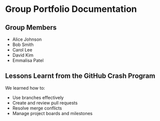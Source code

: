 # Group Portfolio Documentation

## Group Members

- Alice Johnson
- Bob Smith
- Carol Lee
- David Kim
- Emmalisa Patel

## Lessons Learnt from the GitHub Crash Program

We learned how to:

- Use branches effectively
- Create and review pull requests
- Resolve merge conflicts
- Manage project boards and milestones
